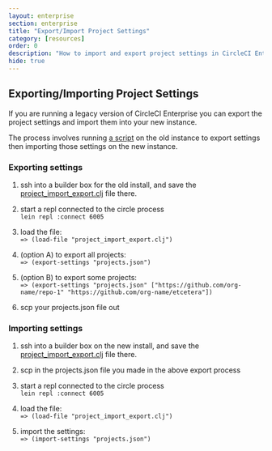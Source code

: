 ```yaml
---
layout: enterprise
section: enterprise
title: "Export/Import Project Settings"
category: [resources]
order: 0
description: "How to import and export project settings in CircleCI Enterprise."
hide: true
---
```


## Exporting/Importing Project Settings

If you are running a legacy version of CircleCI Enterprise you can export the project settings and import them into your new instance.

The process involves running [a script]({{site.baseurl}}/assets/code/project_import_export.clj) on the old instance to export settings then importing those settings on the new instance.

### Exporting settings

1. ssh into a builder box for the old install, and save the [project_import_export.clj]({{site.baseurl}}/assets/code/project_import_export.clj) file there.

2. start a repl connected to the circle process  
 `lein repl :connect 6005`

3. load the file:  
 `=> (load-file "project_import_export.clj")`

4. (option A) to export all projects:  
`=> (export-settings "projects.json")`

4. (option B) to export some projects:  
`=> (export-settings "projects.json" ["https://github.com/org-name/repo-1" "https://github.com/org-name/etcetera"])`

5. scp your projects.json file out

### Importing settings

1. ssh into a builder box on the new install, and save the [project_import_export.clj]({{site.baseurl}}/assets/code/project_import_export.clj) file there.

3. scp in the projects.json file you made in the above export process

3. start a repl connected to the circle process  
 `lein repl :connect 6005`

4. load the file:  
`=> (load-file "project_import_export.clj")`

5. import the settings:  
`=> (import-settings "projects.json")`
